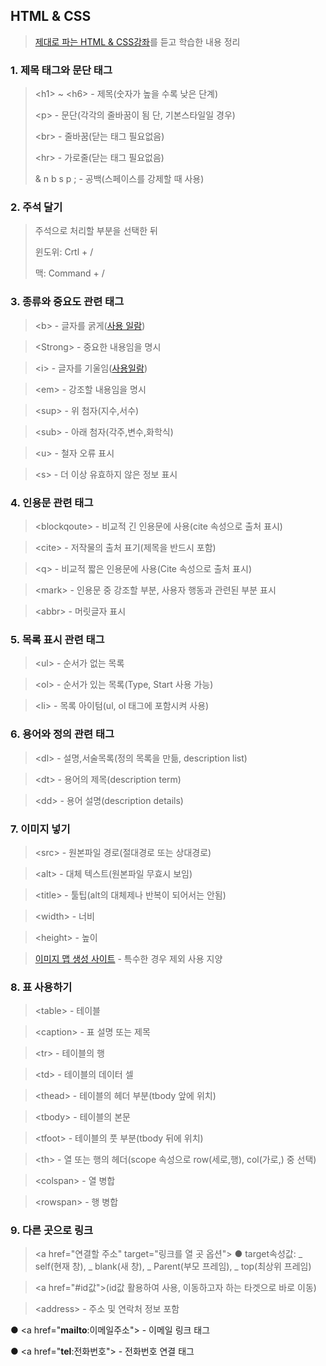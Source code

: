 ## HTML & CSS
> [제대로 파는 HTML & CSS강좌](https://www.youtube.com/watch?v=TrC2x4N0XqY&t=5127s)를 듣고 학습한 내용 정리

### 1. 제목 태그와 문단 태그
> &lt;h1&gt; ~ &lt;h6&gt; - 제목(숫자가 높을 수록 낮은 단계)
> 
> &lt;p&gt; - 문단(각각의 줄바꿈이 됨 단, 기본스타일일 경우)
> 
> &lt;br&gt; - 줄바꿈(닫는 태그 필요없음)
> 
> &lt;hr&gt; - 가로줄(닫는 태그 필요없음)
> 
> & n b s p ; - 공백(스페이스를 강제할 때 사용)
### 2. 주석 달기
>주석으로 처리할 부분을 선택한 뒤
>
> 윈도위: Crtl + /
>
> 맥: Command + /
### 3. 종류와 중요도 관련 태그
> &lt;b&gt; - 글자를 굵게([사용 일람](https://developer.mozilla.org/ko/docs/Web/HTML/Element/b#%EC%82%AC%EC%9A%A9_%EC%9D%BC%EB%9E%8C))

> &lt;Strong&gt; - 중요한 내용임을 명시

> &lt;i&gt; - 글자를 기울임([사용일람](https://developer.mozilla.org/ko/docs/Web/HTML/Element/i#%EC%82%AC%EC%9A%A9_%EC%9D%BC%EB%9E%8C))

>&lt;em&gt; - 강조할 내용임을 명시

>&lt;sup&gt; - 위 첨자(지수,서수)

>&lt;sub&gt; - 아래 첨자(각주,변수,화학식)

>&lt;u&gt; - 철자 오류 표시

>&lt;s&gt; - 더 이상 유효하지 않은 정보 표시
### 4. 인용문 관련 태그
>&lt;blockqoute&gt; - 비교적 긴 인용문에 사용(cite 속성으로 출처 표시)

>&lt;cite&gt; - 저작물의 출처 표기(제목을 반드시 포함)

>&lt;q&gt; - 비교적 짧은 인용문에 사용(Cite 속성으로 출처 표시)

>&lt;mark&gt; - 인용문 중 강조할 부분, 사용자 행동과 관련된 부분 표시

>&lt;abbr&gt; - 머릿글자 표시
### 5. 목록 표시 관련 태그
>&lt;ul&gt; - 순서가 없는 목록

>&lt;ol&gt; - 순서가 있는 목록(Type, Start 사용 가능)

>&lt;li&gt; - 목록 아이텀(ul, ol 태그에 포함시켜 사용)
### 6. 용어와 정의 관련 태그
>&lt;dl&gt; - 설명,서술목록(정의 목록을 만듦, description list)

>&lt;dt&gt; - 용어의 제목(description term)

>&lt;dd&gt; - 용어 설명(description details)
### 7. 이미지 넣기
>&lt;src&gt; - 원본파일 경로(절대경로 또는 상대경로)

>&lt;alt&gt; - 대체 텍스트(원본파일 무효시 보임)

>&lt;title&gt; - 툴팁(alt의 대체제나 반복이 되어서는 안됨)

>&lt;width&gt; - 너비

>&lt;height&gt; - 높이

>[이미지 맵 생성 사이트](https://www.image-map.net/) - 특수한 경우 제외 사용 지양 
### 8. 표 사용하기
>&lt;table&gt; - 테이블

>&lt;caption&gt; - 표 설명 또는 제목

>&lt;tr&gt; - 테이블의 행

>&lt;td&gt; - 테이블의 데이터 셀

>&lt;thead&gt; - 테이블의 헤더 부분(tbody 앞에 위치)

>&lt;tbody&gt; - 테이블의 본문

>&lt;tfoot&gt; - 테이블의 풋 부분(tbody 뒤에 위치)

>&lt;th&gt; - 열 또는 행의 헤더(scope 속성으로 row(세로,행), col(가로,) 중 선택)

>&lt;colspan&gt; - 열 병합

>&lt;rowspan&gt; - 행 병합
### 9. 다른 곳으로 링크
>&lt;a href="연결할 주소" target="링크를 열 곳 옵션"&gt;
● target속성값: _ self(현재 창), _ blank(새 창), _ Parent(부모 프레임), _ top(최상위 프레임)

>&lt;a href="#id값"&gt;(id값 활용하여 사용, 이동하고자 하는 타겟으로 바로 이동)

>&lt;address&gt; - 주소 및 연락처 정보 포함

● &lt;a href="<strong>mailto</strong>:이메일주소"&gt; - 이메일 링크 태그

● &lt;a href="<strong>tel</strong>:전화번호"&gt; - 전화번호 연결 태그 
